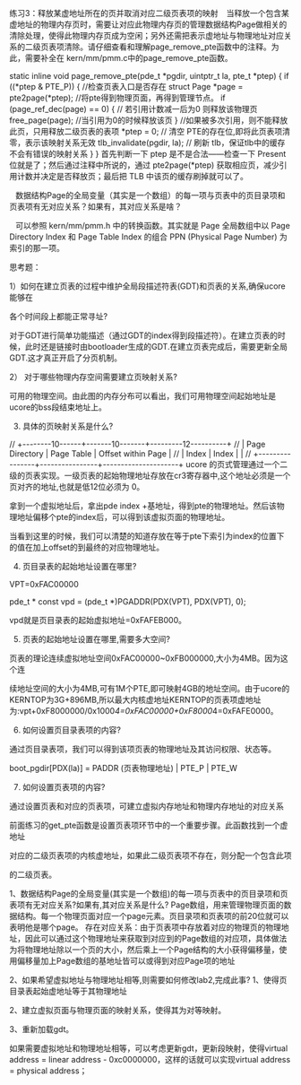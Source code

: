 练习3：释放某虚地址所在的页并取消对应二级页表项的映射
  当释放一个包含某虚地址的物理内存页时，需要让对应此物理内存页的管理数据结构Page做相关的清除处理，使得此物理内存页成为空闲；另外还需把表示虚地址与物理地址对应关系的二级页表项清除。请仔细查看和理解page_remove_pte函数中的注释。为此，需要补全在 kern/mm/pmm.c中的page_remove_pte函数。

static inline void page_remove_pte(pde_t *pgdir, uintptr_t la, pte_t *ptep) {
    if ((*ptep & PTE_P)) {  //检查页表入口是否存在
        struct Page *page = pte2page(*ptep);  //将pte得到物理页面，再得到管理节点。
        if (page_ref_dec(page) == 0) { // 若引用计数减一后为0 则释放该物理页
            free_page(page);  //当引用为0的时候释放该页
        }
        //如果被多次引用，则不能释放此页，只用释放二级页表的表项
        *ptep = 0; // 清空 PTE的存在位,即将此页表项清零，表示该映射关系无效
        tlb_invalidate(pgdir, la); // 刷新 tlb，保证tlb中的缓存不会有错误的映射关系
    }
}
首先判断一下 ptep 是不是合法——检查一下 Present 位就是了；然后通过注释中所说的，通过 pte2page(*ptep) 获取相应页，减少引用计数并决定是否释放页；最后把 TLB 中该页的缓存刷掉就可以了。

  数据结构Page的全局变量（其实是一个数组）的每一项与页表中的页目录项和页表项有无对应关系？如果有，其对应关系是啥？

  可以参照 kern/mm/pmm.h 中的转换函数。其实就是 Page 全局数组中以 Page Directory Index 和 Page Table Index 的组合 PPN (Physical Page Number) 为索引的那一项。


思考题：

1）如何在建立页表的过程中维护全局段描述符表(GDT)和页表的关系,确保ucore能够在

各个时间段上都能正常寻址?

对于GDT进行简单功能描述（通过GDT的index得到段描述符）。在建立页表的时候，此时还是链接时由bootloader生成的GDT.在建立页表完成后，需要更新全局GDT.这才真正开启了分页机制。

2） 对于哪些物理内存空间需要建立页映射关系?


可用的物理空间。由此图的内存分布可以看出，我们可用物理空间起始地址是ucore的bss段结束地址上。

3) 具体的页映射关系是什么?

// +--------10------+-------10-------+---------12----------+ // | Page Directory | Page Table | Offset within Page | // | Index | Index | | // +----------------+----------------+---------------------+ ucore 的页式管理通过一个二级的页表实现。一级页表的起始物理地址存放在cr3寄存器中,这个地址必须是一个页对齐的地址,也就是低12位必须为 0。

拿到一个虚拟地址后，拿出pde index +基地址，得到pte的物理地址。然后该物理地址偏移个pte的index后，可以得到该虚拟页面的物理地址。

当看到这里的时候，我们可以清楚的知道存放在等于pte下索引为index的位置下的值在加上offset的到最终的对应物理地址。

4) 页目录表的起始地址设置在哪里?

VPT=0xFAC00000

pde_t * const vpd = (pde_t *)PGADDR(PDX(VPT), PDX(VPT), 0);

vpd就是页目录表的起始虚拟地址=0xFAFEB000。

5) 页表的起始地址设置在哪里,需要多大空间?

页表的理论连续虚拟地址空间0xFAC00000~0xFB000000,大小为4MB。因为这个连

续地址空间的大小为4MB,可有1M个PTE,即可映射4GB的地址空间。由于ucore的KERNTOP为3G+896MB,所以最大内核虚地址KERNTOP的页表项虚地址为:vpt+0xF8000000/0x1000*4=0xFAC00000+0xF8000*4=0xFAFE0000。

6) 如何设置页目录表项的内容?

通过页目录表项，我们可以得到该项页表的物理地址及其访问权限、状态等。

boot_pgdir[PDX(la)] = PADDR (页表物理地址) | PTE_P | PTE_W

7) 如何设置页表项的内容?

通过设置页表和对应的页表项，可建立虚拟内存地址和物理内存地址的对应关系

前面练习的get_pte函数是设置页表项环节中的一个重要步骤。此函数找到一个虚地址

对应的二级页表项的内核虚地址，如果此二级页表项不存在，则分配一个包含此项

的二级页表。


1、数据结构Page的全局变量(其实是一个数组)的每一项与页表中的页目录项和页表项有无对应关系?如果有,其对应关系是什么?
Page数组，用来管理物理页面的数据结构。每一个物理页面对应一个page元素。页目录项和页表项的前20位就可以表明他是哪个page。
存在对应关系：由于页表项中存放着对应的物理页的物理地址，因此可以通过这个物理地址来获取到对应到的Page数组的对应项，具体做法为将物理地址除以一个页的大小，然后乘上一个Page结构的大小获得偏移量，使用偏移量加上Page数组的基地址皆可以或得到对应Page项的地址


2、如果希望虚拟地址与物理地址相等,则需要如何修改lab2,完成此事?
1、使得页目录表起始虚地址等于其物理地址

2、建立虚拟页面与物理页面的映射关系，使得其为对等映射。

3、重新加载gdt。

如果需要虚拟地址和物理地址相等，可以考虑更新gdt，更新段映射，使得virtual address = linear address - 0xc0000000，这样的话就可以实现virtual address = physical address；
